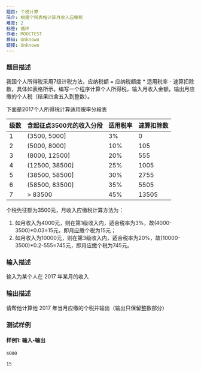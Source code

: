 ```yaml
---
题目: 个税计算
简介: 根据个税表格计算月收入应缴税
难度: 2
标签: 循环
作者: MOOCTEST
慕码: Unknown
链接: Unknown
---
```


### 题目描述

我国个人所得税采用7级计税方法，应纳税额 = 应纳税额度 * 适用税率 - 速算扣除数，具体如表格所示。编写一个程序计算个人所得税，输入月收入金额，输出月应缴的个人税（结果四舍五入到整数）。

下面是2017个人所得税计算适用税率分段表

| 级数 | 含起征点3500元的收入分段 | 适用税率 | 速算扣除数 |
| ---- | ------------------------ | -------- | ---------- |
| 1    | (3500, 5000]             | 3%       | 0          |
| 2    | (5000, 8000]             | 10%      | 105        |
| 3    | (8000, 12500]            | 20%      | 555        |
| 4    | (12500, 38500]           | 25%      | 1005       |
| 5    | (38500, 58500]           | 30%      | 2755       |
| 6    | (58500, 83500]           | 35%      | 5505       |
| 7    | \> 83500                 | 45%      | 13505      |

个税免征额为3500元，月收入应缴税计算方法为：

1. 如月收入为4000元，则在第1级收入内，适合税率为3%，故(4000-3500)*0.03=15元，即月应缴个税为15元；
2. 如月收入为10000元，则在第3级收入内，适合税率为20%，故(10000-3500)*0.2-555=745元，即月应缴个税为745元。


### 输入描述

输入为某个人在 2017 年某月的收入

### 输出描述

请帮他计算他 2017 年当月应缴的个税并输出（输出只保留整数部分）

### 测试样例

#### 样例1: 输入-输出

```
4000
```

```
15
```

